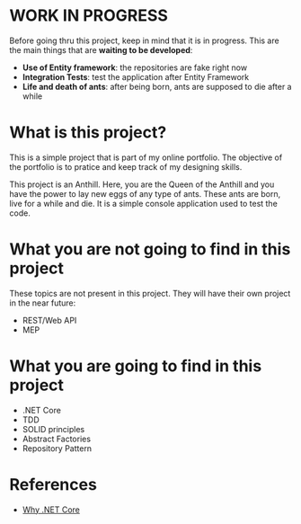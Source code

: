 # WORK IN PROGRESS
Before going thru this project, keep in mind that it is in progress. 
This are the main things that are **waiting to be developed**:
- **Use of Entity framework**: the repositories are fake right now
- **Integration Tests**: test the application after Entity Framework
- **Life and death of ants**: after being born, ants are supposed to die after a while

# What is this project?
This is a simple project that is part of my online portfolio. The objective of the portfolio is to pratice and keep track of my designing skills.

This project is an Anthill. Here, you are the Queen of the Anthill and you have the power to lay new eggs of any type of ants. These ants are born, live for a while and die. 
It is a simple console application used to test the code.

# What you are not going to find in this project
These topics are not present in this project. They will have their own project in the near future:
- REST/Web API
- MEP

# What you are going to find in this project

- .NET Core
- TDD
- SOLID principles
- Abstract Factories
- Repository Pattern


# References
- [Why .NET Core](https://stackify.com/net-core-vs-net-framework/)
